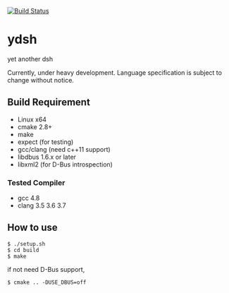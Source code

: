 [![Build Status](https://travis-ci.org/sekiguchi-nagisa/ydsh.svg?branch=master)](https://travis-ci.org/sekiguchi-nagisa/ydsh)

# ydsh
yet another dsh

Currently, under heavy development.
Language specification is subject to change without notice. 

## Build Requirement

* Linux x64
* cmake 2.8+
* make
* expect (for testing)
* gcc/clang (need c++11 support)
* libdbus 1.6.x or later
* libxml2 (for D-Bus introspection)

### Tested Compiler
* gcc 4.8
* clang 3.5 3.6 3.7

## How to use

```
$ ./setup.sh
$ cd build
$ make
```
if not need D-Bus support,
```
$ cmake .. -DUSE_DBUS=off
```
